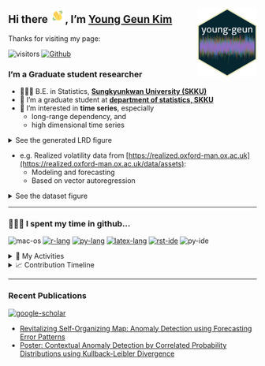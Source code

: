
## Hi there <img src="https://raw.githubusercontent.com/ygeunkim/ygeunkim/master/hello.gif?token=AJEKQC5CI2TPUTR2YDQLUYDAAZNNU" width="30px">, I’m [Young Geun Kim](https://ygeunkim.github.io) <a href='https://github.com/ygeunkim'><img src='ygeunlogo.png' align="right" height="139" /></a>

Thanks for visiting my page:

![visitors](https://visitor-badge.laobi.icu/badge?page_id=ygeunkim.ygeunkim)
[![Github](https://img.shields.io/github/followers/ygeunkim?label=Follow&style=social)](https://github.com/ygeunkim)

### I’m a Graduate student researcher

-   🧑🏼‍🎓 B.E. in Statistics, **[Sungkyunkwan University
    (SKKU)](https://www.skku.edu/eng/)**
-   🔭 I’m a graduate student at **[department of statistics,
    SKKU](https://stat.skku.edu/stat/index.do)**
-   🤔 I’m interested in **time series**, especially
    -   long-range dependency, and
    -   high dimensional time series

<details>
<summary>
See the generated LRD figure
</summary>

<div class="figure" style="text-align: center">

<img src="README_files/figure-gfm/lrdmulti-1.png" alt="LRD Time Series" width="70%" />
<p class="caption">
Figure 1: LRD Time Series
</p>

</div>

</details>

-   e.g. Realized volatility data from
    [https://realized.oxford-man.ox.ac.uk](https://realized.oxford-man.ox.ac.uk/data/assets):
    -   Modeling and forecasting
    -   Based on vector autoregression

<details>
<summary>
See the dataset figure
</summary>

<div class="figure" style="text-align: center">

<img src="README_files/figure-gfm/rvplot-1.png" alt="Realized Volatility of Financial Indices" width="70%" />
<p class="caption">
Figure 2: Realized Volatility of Financial Indices
</p>

</div>

</details>

------------------------------------------------------------------------

### 🧑🏼‍💻 I spent my time in github…

![mac-os](https://img.shields.io/badge/OS-macOS-informational?style=flat&logo=apple&logoColor=white&color=FA243C)
[![r-lang](https://img.shields.io/badge/Code-R-informational?style=flat&logo=r&logoColor=white&color=276DC3)](https://github.com/topics/r)
[![py-lang](https://img.shields.io/badge/Code-Python-informational?style=flat&logo=python&logoColor=white&color=yellow)](https://github.com/topics/python)
[![latex-lang](https://img.shields.io/badge/Write-LaTex-informational?style=flat&logo=latex&logoColor=white&color=008080)](https://github.com/topics/latex)
[![rst-ide](https://img.shields.io/badge/Editior-RStudio-informational?style=flat&logo=rstudio&logoColor=white&color=75AADB)](https://github.com/rstudio/rstudio)
![py-ide](https://img.shields.io/badge/Editior-PyCharm-informational?style=flat&logo=pycharm&logoColor=white&color=fcf84a)

<details>
<summary>
💯 My Activities
</summary>
<br/>
<a href="https://github.com/anuraghazra/github-readme-stats"><img alt="ygeunkim's github stats" src="https://github-readme-stats.vercel.app/api?username=ygeunkim&count_private=true&show_icons=true&hide_border=true&theme=solarized-dark" height="192px"/></a>
<a href="https://github.com/anuraghazra/github-readme-stats"><img alt="Languages in my repos" src="https://github-readme-stats.vercel.app/api/top-langs/?username=ygeunkim&exclude_repo=ygeunkim.github.io,young-comment,ygeunkim,ygeunkim-blogdown&hide_border=true&langs_count=10&theme=darcula&layout=compact&custom_title=Languages in my repos" height="192px"/></a>
<br/>
</details>
<details>
<summary>
📈 Contribution Timeline
</summary>
<a href="https://github.com/ashutosh00710/github-readme-activity-graph"><img alt="ygeunkim's Activity Graph" src="https://activity-graph.herokuapp.com/graph?username=ygeunkim&theme=github" /></a>
</details>

------------------------------------------------------------------------

### Recent Publications

[![google-scholar](https://img.shields.io/badge/Google%20Scholar-Click-success?logo=google%20scholar&logoColor=4285F4&style=social)](https://scholar.google.com/citations?user=hM-D53EAAAAJ&hl=ko&authuser=3)

<!-- BLOG-POST-LIST:START -->
- [Revitalizing Self-Organizing Map: Anomaly Detection using Forecasting Error Patterns](https://ygeunkim.github.io/publication/somifip/)
- [Poster: Contextual Anomaly Detection by Correlated Probability Distributions using Kullback-Leibler Divergence](https://ygeunkim.github.io/publication/kl_poster/)
<!-- BLOG-POST-LIST:END -->
